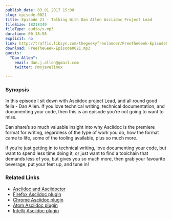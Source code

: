 ```yaml
---
publish_date: 03.01.2017 15:00
slug: episode-0021
title: Episode 21 - Talking With Dan Allen Asciidoc Project Lead
fileSize: 18218340
fileType: audio/x-mp3
duration: 00:18:58
explicit: no
link: http://traffic.libsyn.com/thegeekyfreelancer/FreeTheGeek-Episode0021.mp3
download: FreeTheGeek-Episode0021.mp3
guests:
  "Dan Allen":
    email: dan.j.allen@gmail.com
    twitter: @mojavelinux

---
```

### Synopsis

In this episode I sit down with Asciidoc project Lead, and all round good fella - Dan Allen. If you love technical writing, technical documentation, and documenting your code, then this is an episode you’re not going to want to miss.

Dan share’s so much valuable insight into why Asciidoc is the premiere format for writing, regardless of the type of work you do, how the format came to life, some of the tooling available, plus so much more.

If you’re just getting in to technical writing, love documenting your code, but want to spend less time doing it, or just want to find a toolchain that demands less of you, but gives you so much more, then grab your favourite beverage, put your feet up, and tune in!

### Related Links

- [Asciidoc and Asciidoctor](http://asciidoctor.org/)
- [Firefox Asciidoc plugin](https://addons.mozilla.org/en-us/firefox/addon/asciidoctorjs-live-preview/)
- [Chrome Asciidoc plugin](https://chrome.google.com/webstore/detail/asciidoctorjs-live-previe/iaalpfgpbocpdfblpnhhgllgbdbchmia?hl=en)
- [Atom Asciidoc plugin](https://atom.io/packages/asciidoc-preview)
- [Intellij Asciidoc plugin](https://plugins.jetbrains.com/idea/plugin/7391-asciidoc)
